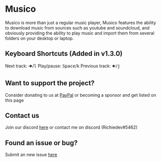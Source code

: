 # Musico
Musico is more than just a regular music player, Musico features the ability to download music from sources such as youtube and soundcloud, and obviously providing the ability to play music and import them from several folders on your desktop or laptop.

## Keyboard Shortcuts (Added in v1.3.0)
Next track: <kbd>🠊</kbd>/<kbd>l</kbd>
Play/pause: <kbd>Space</kbd>/<kbd>k</kbd>
Previous track: <kbd>🠈</kbd>/<kbd>j</kbd>

## Want to support the project?
Consider donating to us at [PayPal](https://paypal.me/richiedevs) or becoming a sponsor and get listed on this page

## Contact us
Join our discord [here](https://discord.gg/XtdV6ZBavU) or contact me on discord (Richiedev#5462)

## Found an issue or bug?
Submit an new issue [here](https://github.com/richiedevs/musico/issues/new/choose)
